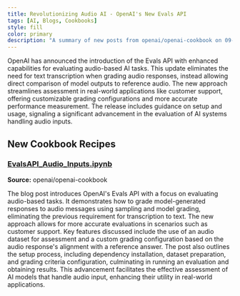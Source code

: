 ```yaml
---
title: Revolutionizing Audio AI - OpenAI's New Evals API
tags: [AI, Blogs, Cookbooks]
style: fill
color: primary
description: "A summary of new posts from openai/openai-cookbook on 09-03"
---
```

OpenAI has announced the introduction of the Evals API with enhanced capabilities for evaluating audio-based AI tasks. This update eliminates the need for text transcription when grading audio responses, instead allowing direct comparison of model outputs to reference audio. The new approach streamlines assessment in real-world applications like customer support, offering customizable grading configurations and more accurate performance measurement. The release includes guidance on setup and usage, signaling a significant advancement in the evaluation of AI systems handling audio inputs.

## New Cookbook Recipes

### [EvalsAPI_Audio_Inputs.ipynb](https://github.com/openai/openai-cookbook/blob/4730fa6c2dfe5368c8358f284e2895773b82b4e5/examples/evaluation/use-cases/EvalsAPI_Audio_Inputs.ipynb)
**Source:** openai/openai-cookbook

The blog post introduces OpenAI's Evals API with a focus on evaluating audio-based tasks. It demonstrates how to grade model-generated responses to audio messages using sampling and model grading, eliminating the previous requirement for transcription to text. The new approach allows for more accurate evaluations in scenarios such as customer support. Key features discussed include the use of an audio dataset for assessment and a custom grading configuration based on the audio response's alignment with a reference answer. The post also outlines the setup process, including dependency installation, dataset preparation, and grading criteria configuration, culminating in running an evaluation and obtaining results. This advancement facilitates the effective assessment of AI models that handle audio input, enhancing their utility in real-world applications.